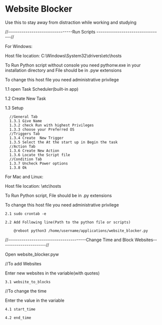 # Website Blocker
Use this to stay away from distraction while working and studying

//---------------------------------Run Scripts ----------------------------------//

For Windows:

Host file location: C:\Windows\System32\drivers\etc\hosts

To Run Python script without console you need pythonw.exe in your installation directory and File should be in .pyw extensions

To change this host file you need administrative privilege

  1.1 open Task Scheduler(built-in app)
  
  1.2 Create New Task
  
  1.3 Setup
  
      //General Tab
      1.3.1 Give Name
      1.3.2 check Run with highest Privileges
      1.3.3 choose your Preferred OS
      //Triggers Tab
      1.3.4 Create  New Trigger
      1.3.5 Select the At the start up in Begin the task
      //Action Tab
      1.3.6 Create New Action
      1.3.6 Locate the Script file
      //Condition Tab
      1.3.7 Uncheck Power options
      1.3.8 Ok


For Mac and Linux:

Host file location: \etc\hosts

To Run Python script, File should be in .py extensions

To change this host file you need administrative privilege

    2.1 sudo crontab -e
    
    2.2 Add Following line(Path to the python file or scripts)
    
        @reboot python3 /home/username/applications/website_blocker.py

  //----------------------------------------Change Time and Block Websites-----------------------//

Open website_blocker.pyw

//To add Websites

Enter new websites in the variable(with quotes)

    3.1 website_to_blocks

//To change the time

Enter the value in the variable

    4.1 start_time

    4.2 end_time

